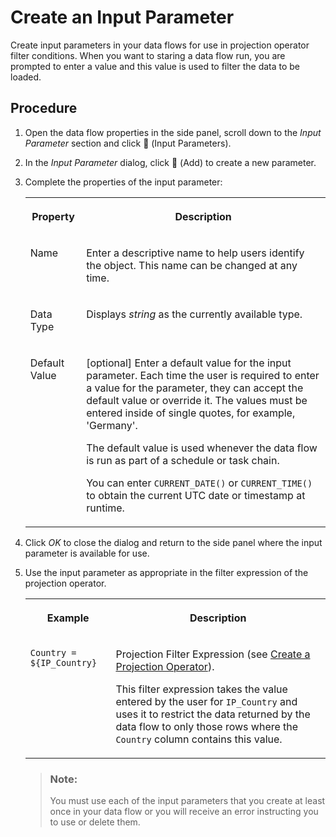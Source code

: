 <!-- loioa6fb3e70da0a42b2aa4a7ac7b73f5ae1 -->

<link rel="stylesheet" type="text/css" href="../css/sap-icons.css"/>

# Create an Input Parameter

Create input parameters in your data flows for use in projection operator filter conditions. When you want to staring a data flow run, you are prompted to enter a value and this value is used to filter the data to be loaded.



## Procedure

1.  Open the data flow properties in the side panel, scroll down to the *Input Parameter* section and click <span class="FPA-icons"></span> \(Input Parameters\).

2.  In the *Input Parameter* dialog, click <span class="FPA-icons"></span> \(Add\) to create a new parameter.

3.  Complete the properties of the input parameter:


    <table>
    <tr>
    <th valign="top">

    Property


    
    </th>
    <th valign="top">

    Description


    
    </th>
    </tr>
    <tr>
    <td valign="top">
    
    Name


    
    </td>
    <td valign="top">
    
    Enter a descriptive name to help users identify the object. This name can be changed at any time.


    
    </td>
    </tr>
    <tr>
    <td valign="top">
    
    Data Type


    
    </td>
    <td valign="top">
    
    Displays *string* as the currently available type.


    
    </td>
    </tr>
    <tr>
    <td valign="top">
    
    Default Value


    
    </td>
    <td valign="top">
    
    \[optional\] Enter a default value for the input parameter. Each time the user is required to enter a value for the parameter, they can accept the default value or override it. The values must be entered inside of single quotes, for example, 'Germany'.

    The default value is used whenever the data flow is run as part of a schedule or task chain.

    You can enter `CURRENT_DATE()` or `CURRENT_TIME()` to obtain the current UTC date or timestamp at runtime.


    
    </td>
    </tr>
    </table>
    
4.  Click *OK* to close the dialog and return to the side panel where the input parameter is available for use.

5.  Use the input parameter as appropriate in the filter expression of the projection operator.


    <table>
    <tr>
    <th valign="top">

    Example


    
    </th>
    <th valign="top">

    Description


    
    </th>
    </tr>
    <tr>
    <td valign="top">
    
    `Country = ${IP_Country}`


    
    </td>
    <td valign="top">
    
    Projection Filter Expression \(see [Create a Projection Operator](create-a-projection-operator-912f740.md)\).

    This filter expression takes the value entered by the user for `IP_Country` and uses it to restrict the data returned by the data flow to only those rows where the `Country` column contains this value.


    
    </td>
    </tr>
    </table>
    
    > ### Note:  
    > You must use each of the input parameters that you create at least once in your data flow or you will receive an error instructing you to use or delete them.


